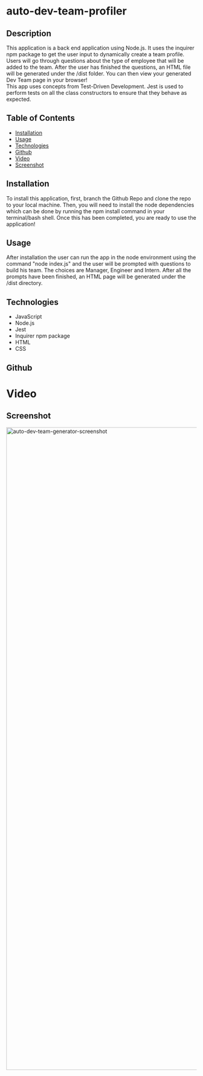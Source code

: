 # auto-dev-team-profiler

## Description
This application is a back end application using Node.js. It uses the inquirer npm package to get the user input to dynamically create a team profile. Users will go through questions about the type of employee that will be added to the team.  After the user has finished the questions, an HTML file will be generated under the /dist folder. You can then view your generated Dev Team page in your browser! </br>
   This app uses concepts from Test-Driven Development. Jest is used to perform tests on all the class constructors to ensure that they behave as expected.

## Table of Contents

- [Installation](#installation)
- [Usage](#usage)
- [Technologies](#technologies)
- [Github](#github)
- [Video](#video)
- [Screenshot](#screenshot)


## Installation
To install this application, first, branch the Github Repo and clone the repo to your local machine. Then, you will need to install the node dependencies which can be done by running the npm install command in your terminal/bash shell. Once this has been completed, you are ready to use the application!

## Usage
After installation the user can run the app in the node environment using the command "node index.js" and the user will be prompted with questions to build his team. The choices are Manager, Engineer and Intern. After all the prompts have been finished, an HTML page will be generated under the /dist directory.

## Technologies
* JavaScript
* Node.js
* Jest
* Inquirer npm package
* HTML
* CSS

## Github

# Video

## Screenshot
<img width="1703" alt="auto-dev-team-generator-screenshot" src="https://user-images.githubusercontent.com/102756451/163695113-fe9ae84b-2d42-46c2-9add-d4e8d8f67345.png">
